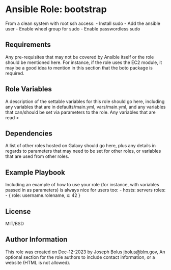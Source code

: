 Ansible Role: bootstrap
=========
From a clean system with root ssh access:
     - Install sudo
     - Add the ansible user
     - Enable wheel group for sudo
     - Enable passwordless sudo

Requirements
------------
Any pre-requisites that may not be covered by Ansible itself or the role should be mentioned here. For instance, if the role uses the EC2 module, it may be a good idea to mention in this section that the boto package is required.

Role Variables
--------------
A description of the settable variables for this role should go here, including any variables that are in defaults/main.yml, vars/main.yml, and any variables that can/should be set via parameters to the role. Any variables that are read >

Dependencies
------------
A list of other roles hosted on Galaxy should go here, plus any details in regards to parameters that may need to be set for other roles, or variables that are used from other roles.

Example Playbook
----------------
Including an example of how to use your role (for instance, with variables passed in as parameters) is always nice for users too:
    - hosts: servers
      roles:
         - { role: username.rolename, x: 42 }

License
-------

MIT/BSD

Author Information
------------------
This role was created on Dec-12-2023 by Joseph Bolus <jbolus@blm.gov>,
An optional section for the role authors to include contact information, or a website (HTML is not allowed).
